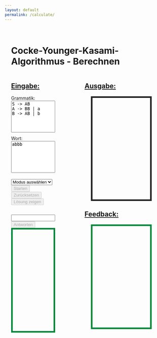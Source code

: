 ```yaml
---
layout: default
permalink: /calculate/
---
```


<div style="padding: 20px;">
<h1>Cocke-Younger-Kasami-Algorithmus - Berechnen</h1>
<p>

<style>
.container {
    width: 30%; 
    float: left;
}

.output-container{
    width: 50%; 
    float: right;    
}

h2 {
    text-decoration: underline;
}

textarea {
    width: 100%;
    height: 100px;
    margin-bottom: 10px;
    resize: none;
}

#userInputContainer {
    margin-top: 20px;
}

#userAnswer {
    width: 100%; 
    margin-top: 10px;
}

.output {
    border: 1px solid #232323;
    overflow-y: auto;
    border-width: thick;
    padding: 10px;
    height: 300px;
}

.feedback {
    border: 1px solid #00883A;
    overflow-y: auto;
    border-width: thick;
    padding: 10px;
    height: 300px;
}

.control {
    margin-top: 10px;
    margin-right: 10px;
}

.dropdown {
    margin-right: 10px;
}

.correct {
    color: #00883A;
}

.incorrect {
    color: #D71919;
}

.solution {
    text-decoration: underline;
}

#cnfStatus {
    margin-top: 10px;
    font-weight: bold;
}

#output {
    margin: 20px;
}

#feedback {
    margin: 20px;
}

#userInputContainer {
    margin-top: 20px;
}

.controls {
    margin-top: 10px;
    margin-right: 10px;
}
</style>

<div class="container">
    <h2>Eingabe:</h2>
    <label for="grammar">Grammatik:</label>
    <textarea id="grammar">
S -> AB
A -> BB | a
B -> AB | b
    </textarea>
    <label for="word">Wort:</label>
    <textarea id="word">abbb</textarea>
    <div id="cnf-status"></div>
    <div class="controls">
        <select id="modeSelect">
            <option value="">Modus auswählen</option>
            <option value="verify">Überprüfen</option>
            <option value="guided">Geleitete Übung</option>
        </select>
        <button id="startButton" disabled>Starten</button>
        <button id="resetButton" disabled>Zurücksetzen</button>
        <button id="solutionButton" disabled>Lösung zeigen</button>
    </div>
    <div id="userInputContainer" style="margin-top: 20px;">
        <div id="question"></div>
        <input type="text" id="userAnswer"/>
        <button id="submitAnswerButton" disabled>Antworten</button>
        <div id="userFeedback" class="feedback"></div>
    </div>
</div>

<div class="output-container">
    <h2>Ausgabe:</h2>
    <div id="output" class="output"></div>
    <h2>Feedback:</h2>
    <div id="feedback" class="feedback"></div>
</div>

<script>
    document.addEventListener('DOMContentLoaded', function() {
        const modeSelect = document.getElementById('modeSelect');
        const startButton = document.getElementById('startButton');
        const resetButton = document.getElementById('resetButton');
        const solutionButton = document.getElementById('solutionButton');
        const submitAnswerButton = document.getElementById('submitAnswerButton');
        const userAnswerInput = document.getElementById('userAnswer');
        const questionDiv = document.getElementById('question');
        const cnfStatusDiv = document.getElementById('cnf-status');
        const userFeedbackDiv = document.getElementById('userFeedback');
        const feedbackDiv = document.getElementById('feedback');

        let currentStepIndex = 0;
        let steps = [];
        let V = [];
        let wordInput = '';
        let grammar = {};
        let mode = '';
        let userSteps = [];

        modeSelect.addEventListener('change', () => {
            mode = modeSelect.value;
            startButton.disabled = !mode;
            clearOutput();
        });

        startButton.addEventListener('click', processCYK);
        resetButton.addEventListener('click', resetProcess);
        solutionButton.addEventListener('click', displaySolution);
        submitAnswerButton.addEventListener('click', submitUserAnswer);

        function clearOutput() {
            document.getElementById('output').innerHTML = '';
            document.getElementById('feedback').innerHTML = '';
            cnfStatusDiv.textContent = '';
            userAnswerInput.value = '';
            questionDiv.textContent = '';
            userFeedbackDiv.innerHTML = '';
        }

        function processCYK() {
            const grammarInput = document.getElementById('grammar').value;
            wordInput = document.getElementById('word').value;

            grammar = parseGrammar(grammarInput);

            const result = runCYK(wordInput, grammar);
            V = result.V;
            steps = result.steps;
            currentStepIndex = 0;
            userSteps = [];

            clearOutput();

            resetButton.disabled = false;
            startButton.disabled = true;
            submitAnswerButton.disabled = true;
            solutionButton.disabled = false;

            if (mode === 'verify') {
                displayOutput(wordInput, V, result.calculated);
                displayFeedback(steps, wordInput, V);
                if (isCNF(grammar)) {
                    userFeedbackDiv.innerHTML = '<span class="correct">Ihre eingegebene Grammatik liegt in Chomsky-Normalform.</span>';
                } else {
                    userFeedbackDiv.innerHTML = '<span class="incorrect">Ihre eingegebene Grammatik liegt nicht in Chomsky-Normalform.</span>';
            }
            } else if (mode === 'guided') {
                if (isCNF(grammar)) {
                    userFeedbackDiv.innerHTML = '<span class="correct">Ihre eingegebene Grammatik liegt in Chomsky-Normalform.</span>';
                } else {
                    userFeedbackDiv.innerHTML = '<span class="incorrect">Ihre eingegebene Grammatik liegt nicht in Chomsky-Normalform.</span>';
                }
                stepProcess();
            }
        }

        function stepProcess() {
            if (currentStepIndex < steps.length) {
                const step = steps[currentStepIndex];
                if (mode === 'guided') {
                    questionDiv.innerHTML = `Was ist der Wert von V<sub>${step.substring}</sub>?`;
                    submitAnswerButton.disabled = false;
                    userAnswerInput.focus();
                }
            }
        }

        function submitUserAnswer() {
            const userAnswer = userAnswerInput.value.trim();
            const step = steps[currentStepIndex];
            const correctAnswerVariants = generateCorrectAnswerVariants(step.value);

            const userAnswerFormatted = userAnswer
                .split(',')
                .map(s => s.trim())
                .sort()
                .join(', ');

            const isCorrect = correctAnswerVariants.some(variant => 
                variant.includes(userAnswerFormatted) || 
                userAnswerFormatted.includes(variant)
            );

            if (isCorrect) {
                userFeedbackDiv.innerHTML = '<span class="correct">Deine Antwort ist richtig!</span>';
                displayStep(step, true, userAnswerFormatted);
                questionDiv.textContent = '';
                userAnswerInput.value = '';
                submitAnswerButton.disabled = true;
                currentStepIndex++;
                stepProcess();
            } else {
                userFeedbackDiv.innerHTML = '<span class="incorrect">Leider ist deine Antwort falsch.</span> Tipp: Überprüfen Sie die Produktionsregeln und die bisherigen Berechnungen.';
                questionDiv.innerHTML = `Versuchen Sie es erneut: Was ist der Wert von V<sub>${step.substring}</sub>?`;
                userAnswerInput.focus();
            }
        }

        function displaySolution() {
            const step = steps[currentStepIndex];
            userFeedbackDiv.innerHTML = `<span class="solution">Die richtige Antwort ist: ${step.value}</span>`;
            displayStep(step, true, step.value);
            questionDiv.textContent = '';
            userAnswerInput.value = '';
            submitAnswerButton.disabled = true;
            currentStepIndex++;
            stepProcess();
        }

        function resetProcess() {
            clearOutput();

            currentStepIndex = 0;
            steps = [];
            V = [];
            userSteps = [];

            startButton.disabled = true;
            resetButton.disabled = true;
            modeSelect.value = '';
            solutionButton.disabled = true;
            submitAnswerButton.disabled = true;
        }

        function checkCNF() {
            const grammarInput = document.getElementById('grammar').value;
            grammar = parseGrammar(grammarInput);
        }

        function parseGrammar(input) {
            return input.trim().split('\n').reduce((grammar, rule) => {
                const [left, right] = rule.split('->').map(part => part.trim());
                right.split('|').forEach(production => {
                    if (!grammar[left]) { 
                        grammar[left] = [];
                    }
                    grammar[left].push(production.trim());
                });
                return grammar;
            }, {});
        }

        function isCNF(grammar) {
            return Object.values(grammar).every(productions => 
                productions.every(production => 
                    (production.length === 1 && production.match(/[a-z]/)) || 
                    (production.length === 2 && production.match(/[A-Z]{2}/))
                )
            );
        }

        function runCYK(word, grammar) {
            const n = word.length;
            const V = Array.from({ length: n }, () => Array.from({ length: n }, () => new Set()));
            const steps = [];
            const calculated = new Set();

            initializeTable(V, word, grammar, steps, calculated);
            fillTable(V, word, grammar, steps, calculated);

            return { V, steps, calculated };
        }

        function initializeTable(V, word, grammar, steps, calculated) {
            for (let i = 0; i < word.length; i++) {
                for (const [left, right] of Object.entries(grammar)) {
                    if (right.includes(word[i])) {
                        V[i][0].add(left);
                        if (!calculated.has(word[i])) {
                            steps.push({ substring: word[i], value: left, rule: `${left} -> ${word[i]}` });
                            calculated.add(word[i]);
                        }
                    }
                }
            }
        }

        function fillTable(V, word, grammar, steps, calculated) {
            for (let l = 1; l < word.length; l++) {
                for (let i = 0; i < word.length - l; i++) {
                    for (let k = 0; k < l; k++) {
                        for (const [left, right] of Object.entries(grammar)) {
                            right.forEach(production => {
                                if (production.length === 2) {
                                    const [B, C] = production;
                                    if (V[i][k].has(B) && V[i + k + 1][l - k - 1].has(C)) {
                                        V[i][l].add(left);
                                        const substring = word.slice(i, i + l + 1);
                                        if (!calculated.has(substring)) {
                                            steps.push({
                                                substring: substring,
                                                value: [...V[i][l]].join(', '),
                                                rule: `${left} -> ${production}`,
                                                components: [
                                                    `V<sub>${word.slice(i, i + k + 1)}</sub> = {${B}}`,
                                                    `V<sub>${word.slice(i + k + 1, i + l + 1)}</sub> = {${C}}`
                                                ]
                                            });
                                            calculated.add(substring);
                                        }
                                    }
                                }
                            });
                        }
                    }
                }
            }
        }

        function generateCorrectAnswerVariants(answer) {
            const answers = answer.split(',').map(s => s.trim());
            const variants = new Set();

            function permute(arr, m = []) {
                if (arr.length === 0) {
                    variants.add(m.join(', '));
                } else {
                    for (let i = 0; i < arr.length; i++) {
                        const curr = arr.slice();
                        const next = curr.splice(i, 1);
                        permute(curr.slice(), m.concat(next));
                    }
                }
            }

            permute(answers);
            return Array.from(variants);
        }

        function displayOutput(word, V, calculated) {
            const outputDiv = document.getElementById('output');
            outputDiv.innerHTML = '';
            calculated.forEach(substring => {
                const i = word.indexOf(substring);
                const l = substring.length - 1;
                const result = `V<sub>${substring}</sub> = {${[...V[i][l]].join(', ')}}`;
                const p = document.createElement('p');
                p.innerHTML = result;
                outputDiv.appendChild(p);
            });
        }

        function displayFeedback(steps, word, V) {
            const feedbackDiv = document.getElementById('feedback');
            const detailedSteps = steps.map(step => {
                if (step.components) {
                    return `V<sub>${step.substring}</sub> = { X | X -> (${step.components.join()}) = {${step.value}} }`;
                } else {
                    return `V<sub>${step.substring}</sub> = { ${step.value} } da ${step.rule}`;
                }
            });

            feedbackDiv.innerHTML = `Ausführliche Rechenweg:<br>${detailedSteps.join('<br>')}`;

            const finalResult = V[0][word.length - 1].has('S') ?
                `Das Wort "${word}" ist in der Sprache, weil S ∈ V<sub>${word}</sub>` :
                `Das Wort "${word}" ist nicht in der Sprache, weil S ∉ V<sub>${word}</sub>`;

            const conclusion = document.createElement('p');
            conclusion.innerHTML = finalResult;
            feedbackDiv.appendChild(conclusion);
        }

        function displayStep(step, isCorrect, userAnswer) {
            const outputDiv = document.getElementById('output');
            const feedbackDiv = document.getElementById('feedback');

            if (isCorrect) {
                const result = `V<sub>${step.substring}</sub> = {${step.value}}`;
                const p = document.createElement('p');
                p.innerHTML = result;
                outputDiv.appendChild(p);

                const feedback = step.components ?
                    `V<sub>${step.substring}</sub> = ({ X | X -> ${step.components.join()}) = {${step.value}} }` :
                    `V<sub>${step.substring}</sub> = { ${step.value} } da ${step.rule}`;
                const f = document.createElement('p');
                f.innerHTML = `${feedback} (Ihre Eingabe: <span class="correct">${userAnswer}</span>)`;
                feedbackDiv.appendChild(f);
            }
        }
    });
</script>

</p>
</div>
